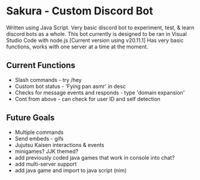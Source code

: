 # Sakura - Custom Discord Bot
Written using Java Script. Very basic discord bot to experiment, test, & learn discord bots as a whole. This bot currently is designed to be ran in Visual Studio Code with node.js [Current version using v20.11.1]
Has very basic functions, works with one server at a time at the moment. 

## Current Functions
* Slash commands - try /hey 
* Custom bot status - 'Fying pan asmr' in desc
* Checks for message events and responds - type 'domain expansion'
* Cont from above - can check for user ID and self detection

## Future Goals
* Multiple commands
* Send embeds - gifs
* Jujutsu Kaisen interactions & events
* minigames? JJK themed?
* add previously coded java games that work in console into chat?
* add multi-server support
* add java game and import to java script (nim)


